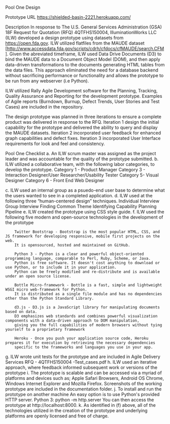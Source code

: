 Pool One Design

Prototype URL
https://shielded-basin-2221.herokuapp.com/

Description
In response to The U.S. General Services Administration (GSA) 18F Request for Quotation (RFQ) 4QTFHS150004, 
IlluminationWorks LLC (ILW) developed a design prototype using datasets from https://open.fda.gov. ILW 
utilized flatfiles from the MAUDE dataset [http://www.accessdata.fda.gov/scripts/cdrh/cfdocs/cfMAUDE/search.CFM].
Given the abreviated timeframe, ILW used Data Drive Documents (D3) to bind the MAUDE data to a Document Object Model (DOM), 
and then apply data-driven transformations to the documents generating HTML tables from the data files. This approach
eliminated the need for a database backend without sacrificing performance or functionality and allows the prototype to be
run from any webserver (i.e Python).

ILW utilized Rally Agile Development software for the Planning, Tracking, Quality Assurance and Reporting for the development 
prototype.  Examples of Agile reports (Burndown, Burnup, Defect Trends, User Stories and Test Cases) are included 
in the repository.    
 
The design prototype was planned in three iterations to ensure a complete product was delivered in response to the RFQ.
Iteration 1 design the initial capability for the prototype and delivered the ability to query and display the MAUDE datasets.
Iteration 2 incorporated user feedback for enhanced graph capabilities and defect fixes.
Iteration 3 incorporated User Interface requirements for look and feel and consistency.

Pool One Checklist
a. An ILW scrum master was assigned as the project leader and was accountable for the quality of the prototype submitted.
b. ILW utilized a collaborative team, with the following labor categories, to develop the prototype.
		Category 1 - Product Manager
		Category 3 - Interaction Designer/User Researcher/Usability Tester
		Category 5- Visual Designer
		Category 6 - Front End Web Designer

c. ILW used an internal group as a psuedo-end user base to determine what the users wanted to see in a completed application.
d. ILW used at the following three “human-centered design” techniques.
		Individual Interview
		Group Interview
		Finding Common Theme
		Identifying Capability
		Planning Pipeline
e. ILW created the prototype using CSS style guide.
f. ILW used the following five modern and open-source technologies in the development of the prototype

		Twitter Bootstrap - Bootstrap is the most popular HTML, CSS, and JS framework for developing responsive, mobile first projects on the web. 
		It is opensourced, hosted and maintained on GitHub.
		 
		Python 3 - Python is a clear and powerful object-oriented programming language, comparable to Perl, Ruby, Scheme, or Java.  
		Python is free software. It doesn't cost anything to download or use Python, or to include it in your application. 
		Python can be freely modified and re-distribute and is available under an open source license.

		Bottle Micro-framework - Bottle is a fast, simple and lightweight WSGI micro web-framework for Python. 
		It is distributed as a single file module and has no dependencies other than the Python Standard Library.

		d3.js - D3.js is a JavaScript library for manipulating documents based on data. 
		D3 emphasizes web standards and combines powerful visualization components with a data-driven approach to DOM manipulation, 
		giving you the full capabilities of modern browsers without tying yourself to a proprietary framework

		Heroku - Once you push your application source code, Heroku prepares it for execution by retrieving the necessary dependencies 
		specific to the frameworks and languages you use in your app. 

g. ILW wrote unit tests for the prototype and are included in Agile Delivery Services RFQ - 4QTFHS150004 -Test_cases.pdf
h. ILW used an iterative approach, where feedback informed subsequent work or versions of the prototype
i. The prototype is scalable and can be accessed via a myriad of platforms and devices such as; Apple Safari Browsers, 
   Android OS Chrome, Windows Internet Explorer 
   and Mozilla Firefox. Screenshots of the working prototype are included in the documentation folder.
j. To install and run the prototype on another machine
		An easy option is to use Python's provided HTTP server.
		Python 3: python -m http.server
		You can then access the prototype at http://localhost:8000.
k. As identified in (f) above, all of the technologies utilized in the creation of the prototype and underlying platforms are openly licensed and free of charge.



